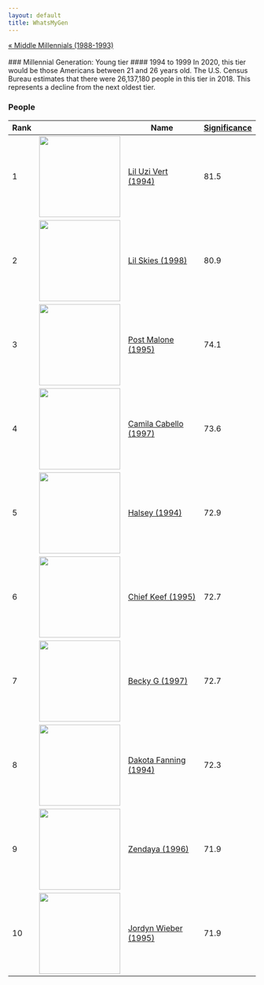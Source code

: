 ```yaml
---
layout: default
title: WhatsMyGen
---
```

<div style="overflow: hidden"><a href="/WhatsMyGen/generations/millennial-middle.html" class="previous" style="float: left !important">&laquo; Middle Millennials (1988-1993)</a></div>
<br>
### Millennial Generation: Young tier
#### 1994 to 1999
In 2020, this tier would be those Americans between 21 and 26 years old. The U.S. Census Bureau estimates that there were 26,137,180 people in this tier in 2018. This represents a decline from the next oldest tier.

### People

Rank |     | Name                               | <a href="/WhatsMyGen/FAQ.html#Significance">Significance</a> 
---- | --- | ---------------------------------- | -------- 
1    | <img src="https://upload.wikimedia.org/wikipedia/commons/d/d0/Lil_Uzi_Vert_2018.png" width="165" /> | [Lil Uzi Vert (1994)](https://en.wikipedia.org/wiki/Lil_Uzi_Vert) | 81.5
2    | <img src="https://upload.wikimedia.org/wikipedia/commons/d/d2/Lil_Skies_2019.png" width="165" /> | [Lil Skies (1998)](https://en.wikipedia.org/wiki/Lil_Skies) | 80.9
3    | <img src="https://upload.wikimedia.org/wikipedia/commons/c/c3/Post_Malone_Stavernfestivalen_2018_%28202940%29.jpg" width="165" /> | [Post Malone (1995)](https://en.wikipedia.org/wiki/Post_Malone) | 74.1
4    | <img src="https://upload.wikimedia.org/wikipedia/commons/d/de/Camila_Cabello_VMA_2018.jpg" width="165" /> | [Camila Cabello (1997)](https://en.wikipedia.org/wiki/Camila_Cabello) | 73.6
5    | <img src="https://upload.wikimedia.org/wikipedia/commons/2/29/Halsey_2019_by_Glenn_Francis.jpg" width="165" /> | [Halsey (1994)](https://en.wikipedia.org/wiki/Halsey_(singer)) | 72.9
6    | <img src="https://upload.wikimedia.org/wikipedia/commons/2/23/Chief_Keef_at_Lollapalooza_2012_cropped.PNG" width="165" /> | [Chief Keef (1995)](https://en.wikipedia.org/wiki/Chief_Keef) | 72.7
7    | <img src="https://upload.wikimedia.org/wikipedia/commons/c/ce/Becky_G.jpg" width="165" /> | [Becky G (1997)](https://en.wikipedia.org/wiki/Becky_G) | 72.7
8    | <img src="https://upload.wikimedia.org/wikipedia/commons/e/e8/Dakota_Fanning_Very_Good_Girls_Premiere_%28cropped%29.jpg" width="165" /> | [Dakota Fanning (1994)](https://en.wikipedia.org/wiki/Dakota_Fanning) | 72.3
9    | <img src="https://upload.wikimedia.org/wikipedia/commons/3/3c/Zendaya_promoting_Smallfoot_for_MTV_international.png" width="165" /> | [Zendaya (1996)](https://en.wikipedia.org/wiki/Zendaya) | 71.9
10   | <img src="https://upload.wikimedia.org/wikipedia/commons/f/fb/Jordyn_Wieber_portrait.jpg" width="165" /> | [Jordyn Wieber (1995)](https://en.wikipedia.org/wiki/Jordyn_Wieber) | 71.9
